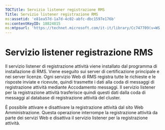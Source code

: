```yaml
---
TOCTitle: Servizio listener registrazione RMS
Title: Servizio listener registrazione RMS
ms:assetid: 'e81ea57d-1a7d-4c02-abfc-dbc1597e176b'
ms:contentKeyID: 18824815
ms:mtpsurl: 'https://technet.microsoft.com/it-it/library/Cc747709(v=WS.10)'
---
```


Servizio listener registrazione RMS
===================================

Il servizio listener di registrazione attività viene installato dal programma di installazione di RMS. Viene eseguito sui server di certificazione principale e nei server licenze. Ogni servizio Web di RMS registra tutte le richieste e le risposte inviate e ricevute, quindi trasmette i dati alla coda di messaggi di registrazione attività mediante Accodamento messaggi. Il servizio listener per la registrazione attività trasferisce quindi questi dati dalla coda di messaggi al database di registrazione attività del cluster.

È possibile attivare e disattivare la registrazione attività dal sito Web Amministrazione. Questa operazione interrompe la registrazione attività da parte dei servizi Web e disattiva il servizio listener per la registrazione attività.
